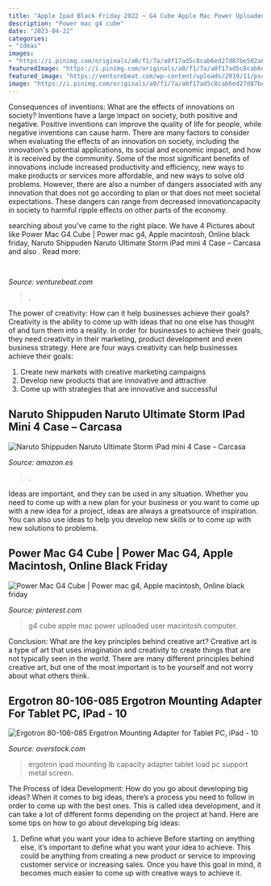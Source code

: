 ```yaml
---
title: "Apple Ipad Black Friday 2022 ~ G4 Cube Apple Mac Power Uploaded User Macintosh Computer"
description: "Power mac g4 cube"
date: "2023-04-22"
categories:
- "ideas"
images:
- "https://i.pinimg.com/originals/a0/f1/7a/a0f17ad5c8cab6ed27d87be502a81f5a.jpg"
featuredImage: "https://i.pinimg.com/originals/a0/f1/7a/a0f17ad5c8cab6ed27d87be502a81f5a.jpg"
featured_image: "https://venturebeat.com/wp-content/uploads/2019/11/pscamera2.jpg"
image: "https://i.pinimg.com/originals/a0/f1/7a/a0f17ad5c8cab6ed27d87be502a81f5a.jpg"
---
```



Consequences of inventions: What are the effects of innovations on society?
Inventions have a large impact on society, both positive and negative. Positive inventions can improve the quality of life for people, while negative inventions can cause harm. There are many factors to consider when evaluating the effects of an innovation on society, including the innovation's potential applications, its social and economic impact, and how it is received by the community. Some of the most significant benefits of innovations include increased productivity and efficiency, new ways to make products or services more affordable, and new ways to solve old problems. However, there are also a number of dangers associated with any innovation that does not go according to plan or that does not meet societal expectations. These dangers can range from decreased innovationcapacity in society to harmful ripple effects on other parts of the economy.

	

		
searching about  you've came to the right place. We have 4 Pictures about  like Power Mac G4 Cube | Power mac g4, Apple macintosh, Online black friday, Naruto Shippuden Naruto Ultimate Storm iPad mini 4 Case – Carcasa and also . Read more:
		
    
## 

<img loading=lazy src="https://venturebeat.com/wp-content/uploads/2019/11/pscamera2.jpg" onerror="this.onerror=null;this.src='https://tse2.mm.bing.net/th?id=OIP.qOm0zofeydK9rCHNG3kcAQHaD_&amp;pid=15.1';" alt="">

_Source: venturebeat.com_

>. 

	

The power of creativity: How can it help businesses achieve their goals?
Creativity is the ability to come up with ideas that no one else has thought of and turn them into a reality. In order for businesses to achieve their goals, they need creativity in their marketing, product development and even business strategy. Here are four ways creativity can help businesses achieve their goals: 
1. Create new markets with creative marketing campaigns 
2. Develop new products that are innovative and attractive 
3. Come up with strategies that are innovative and successful 

    
## Naruto Shippuden Naruto Ultimate Storm IPad Mini 4 Case – Carcasa

<img loading=lazy src="https://images-na.ssl-images-amazon.com/images/I/61SCij8-oxL.__AC_SX300_QL70_ML2_.jpg" onerror="this.onerror=null;this.src='https://tse3.mm.bing.net/th?id=OIP.Mk_7N_9RRAezFFbRZz9PBgAAAA&amp;pid=15.1';" alt="Naruto Shippuden Naruto Ultimate Storm iPad mini 4 Case – Carcasa">

_Source: amazon.es_

>. 

	

Ideas are important, and they can be used in any situation. Whether you need to come up with a new plan for your business or you want to come up with a new idea for a project, ideas are always a greatsource of inspiration. You can also use ideas to help you develop new skills or to come up with new solutions to problems.

    
## Power Mac G4 Cube | Power Mac G4, Apple Macintosh, Online Black Friday

<img loading=lazy src="https://i.pinimg.com/originals/a0/f1/7a/a0f17ad5c8cab6ed27d87be502a81f5a.jpg" onerror="this.onerror=null;this.src='https://tse2.mm.bing.net/th?id=OIP.WuLBpQX-2I4SoVfWT5ubSgHaFj&amp;pid=15.1';" alt="Power Mac G4 Cube | Power mac g4, Apple macintosh, Online black friday">

_Source: pinterest.com_

>g4 cube apple mac power uploaded user macintosh computer. 

	

Conclusion: What are the key principles behind creative art?
Creative art is a type of art that uses imagination and creativity to create things that are not typically seen in the world. There are many different principles behind creative art, but one of the most important is to be yourself and not worry about what others think.

    
## Ergotron 80-106-085 Ergotron Mounting Adapter For Tablet PC, IPad - 10

<img loading=lazy src="https://ak1.ostkcdn.com/images/products/is/images/direct/443d4d564dd90e89b505247b0f5c0d4d2579e6ed/Ergotron-80-106-085-Ergotron-Mounting-Adapter-for-Tablet-PC%2C-iPad---10%26quot%3B-Screen-Support---2.43-lb-Load-Capacity---Metal--.jpg" onerror="this.onerror=null;this.src='https://tse2.mm.bing.net/th?id=OIP.XHtx3neFYiRQdFnZC5zoyAHaHa&amp;pid=15.1';" alt="Ergotron 80-106-085 Ergotron Mounting Adapter for Tablet PC, iPad - 10">

_Source: overstock.com_

>ergotron ipad mounting lb capacity adapter tablet load pc support metal screen. 

	

The Process of Idea Development: How do you go about developing big ideas?
When it comes to big ideas, there’s a process you need to follow in order to come up with the best ones. This is called idea development, and it can take a lot of different forms depending on the project at hand. Here are some tips on how to go about developing big ideas:
1. Define what you want your idea to achieve 
Before starting on anything else, it’s important to define what you want your idea to achieve. This could be anything from creating a new product or service to improving customer service or increasing sales. Once you have this goal in mind, it becomes much easier to come up with creative ways to achieve it.

